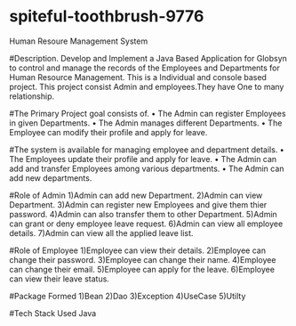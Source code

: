 # spiteful-toothbrush-9776

Human Resoure Management System 

#Description.
Develop and Implement a Java Based Application for Globsyn to control and manage the records of the Employees and Departments for Human Resource Management.
This is a Individual and console based project.
This project consist Admin and employees.They have One to many relationship.

#The Primary Project goal consists of.
•	The Admin can register Employees in given Departments.
•	The Admin manages different Departments.
•	The Employee can modify their profile and apply for leave.

#The system is available for managing employee and department details.
•	The Employees update their profile and apply for leave.
•	The Admin can add and transfer Employees among various departments.
•	The Admin can add new departments.

#Role of Admin
1)Admin can add new Department.
2)Admin can view Department.
3)Admin can register new Employees and give them thier password.
4)Admin can also transfer them to other Department.
5)Admin can grant or deny employee leave request.
6)Admin can view all employee details.
7)Admin can view all the applied leave list.

#Role of Employee
1)Employee can view their details.
2)Employee can change their password.
3)Employee can change their name.
4)Employee can change their email.
5)Employee can apply for the leave.
6)Employee can view their leave status.

#Package Formed
1)Bean
2)Dao
3)Exception
4)UseCase
5)Utilty

#Tech Stack Used
Java
